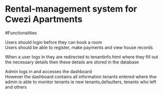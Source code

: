 # Rental-management system for Cwezi Apartments


#Functionalities  

 Users should login before they can book a room  
 Users should be able to register, make payments and view house records

 When a user logs in they are redirected to tenantinfo.html where they fill out the necessary details then these details are stored in the database    

 Admin logs in and accesses the dashboard    
 However the dashboard contains all information tenants entered where thw admin is able to monitor tenants ie new tenants,defaulters, tenants who left and others   



